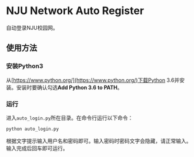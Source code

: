 # NJU Network Auto Register

自动登录NJU校园网。

## 使用方法

### 安装Python3

从[https://www.python.org/](https://www.python.org/)下载Python 3.6并安装。安装时要确认勾选**Add Python 3.6 to PATH**。

### 运行

进入`auto_login.py`所在目录。在命令行运行以下命令：
```python
python auto_login.py
```

根据文字提示输入用户名和密码即可。输入密码时密码文字会隐藏，请正常输入。输入完成后回车即可运行。